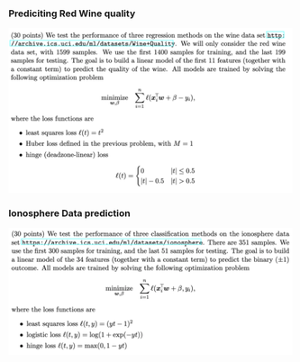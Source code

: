 ### Prediciting Red Wine quality
![Redwine Qualtiy](winequality.png)

### Ionosphere Data prediction
![Redwine Qualtiy](ionosphere.png)